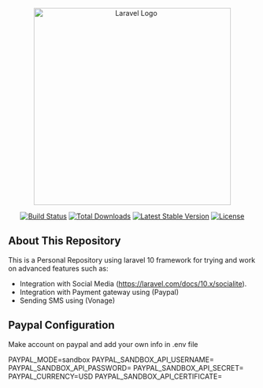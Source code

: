 <p align="center"><a href="https://laravel.com" target="_blank"><img src="https://raw.githubusercontent.com/laravel/art/master/logo-lockup/5%20SVG/2%20CMYK/1%20Full%20Color/laravel-logolockup-cmyk-red.svg" width="400" alt="Laravel Logo"></a></p>

<p align="center">
<a href="https://github.com/laravel/framework/actions"><img src="https://github.com/laravel/framework/workflows/tests/badge.svg" alt="Build Status"></a>
<a href="https://packagist.org/packages/laravel/framework"><img src="https://img.shields.io/packagist/dt/laravel/framework" alt="Total Downloads"></a>
<a href="https://packagist.org/packages/laravel/framework"><img src="https://img.shields.io/packagist/v/laravel/framework" alt="Latest Stable Version"></a>
<a href="https://packagist.org/packages/laravel/framework"><img src="https://img.shields.io/packagist/l/laravel/framework" alt="License"></a>
</p>

## About This Repository

This is a Personal Repository using laravel 10 framework for trying and work on advanced features such as:

- Integration with Social Media (https://laravel.com/docs/10.x/socialite).
- Integration with Payment gateway using (Paypal)
- Sending SMS using (Vonage)


## Paypal Configuration
Make account on paypal and add your own info in .env file 

PAYPAL_MODE=sandbox
PAYPAL_SANDBOX_API_USERNAME=
PAYPAL_SANDBOX_API_PASSWORD=
PAYPAL_SANDBOX_API_SECRET=
PAYPAL_CURRENCY=USD
PAYPAL_SANDBOX_API_CERTIFICATE=
